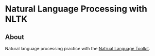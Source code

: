 # Natural Language Processing with NLTK

## About
Natural language processing practice with the [Natrual Language Toolkit](https://www.nltk.org/).
